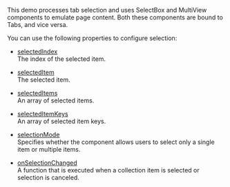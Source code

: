 This demo processes tab selection and uses SelectBox and MultiView components to emulate page content. Both these components are bound to Tabs, and vice versa.

You can use the following properties to configure selection:

- [selectedIndex](/Documentation/ApiReference/UI_Components/dxTabs/Configuration/#selectedIndex)    
The index of the selected item.

- [selectedItem](/Documentation/ApiReference/UI_Components/dxTabs/Configuration/#selectedItem)    
The selected item.

- [selectedItems](/Documentation/ApiReference/UI_Components/dxTabs/Configuration/#selectedItems)     
An array of selected items.

- [selectedItemKeys](/Documentation/ApiReference/UI_Components/dxTabs/Configuration/#selectedItemKeys)     
An array of selected item keys.

- [selectionMode](/Documentation/ApiReference/UI_Components/dxTabs/Configuration/#selectionMode)     
Specifies whether the component allows users to select only a single item or multiple items.

- [onSelectionChanged](/Documentation/ApiReference/UI_Components/dxTabs/Configuration/#onSelectionChanged)     
A function that is executed when a collection item is selected or selection is canceled.